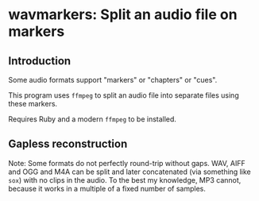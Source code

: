 # wavmarkers: Split an audio file on markers


## Introduction

Some audio formats support "markers" or "chapters" or "cues".

This program uses `ffmpeg` to split an audio file into separate files using
these markers.

Requires Ruby and a modern `ffmpeg` to be installed.

## Gapless reconstruction

Note: Some formats do not perfectly round-trip without gaps.  WAV, AIFF and OGG
and M4A can be split and later concatenated (via something like `sox`) with no
clips in the audio.  To the best my knowledge, MP3 cannot, because it works in
a multiple of a fixed number of samples.
